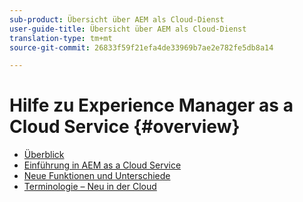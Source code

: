 ```yaml
---
sub-product: Übersicht über AEM als Cloud-Dienst
user-guide-title: Übersicht über AEM als Cloud-Dienst
translation-type: tm+mt
source-git-commit: 26833f59f21efa4de33969b7ae2e782fe5db8a14

---
```



# Hilfe zu Experience Manager as a Cloud Service {#overview}

+ [Überblick](/help/overview/home.md)
+ [Einführung in AEM as a Cloud Service](introduction.md)
+ [Neue Funktionen und Unterschiede](what-is-new-and-different.md)
+ [Terminologie – Neu in der Cloud](terminology.md)

